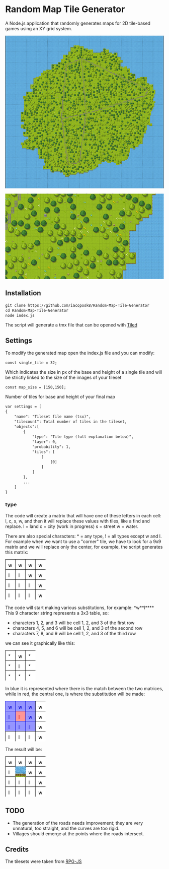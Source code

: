 
# Random Map Tile Generator
A Node.js application that randomly generates maps for 2D tile-based games using an XY grid system.

![Animated gif with examples of generated maps](images/maps.gif)

![Detail of a generated map](images/sample.png)

## Installation

    git clone https://github.com/iacoposk8/Random-Map-Tile-Generator
    cd Random-Map-Tile-Generator
    node index.js
The script will generate a tmx file that can be opened with [Tiled](https://www.mapeditor.org)

## Settings

To modify the generated map open the index.js file and you can modify:

    const single_tile = 32;

Which indicates the size in px of the base and height of a single tile and will be strictly linked to the size of the images of your tileset

    const map_size = [150,150];

Number of tiles for base and height of your final map

    var settings = [
	{
		"name": "Tileset file name (tsx)",
		"tilecount": Total number of tiles in the tileset,
		"objects":[
			{
				"type": "Tile type (full explanation below)",
				"layer": 0,
				"probability": 1,
				"tiles": [
					[
						[0]
					]
				]
			},
			...
		]
	}

### type

The code will create a matrix that will have one of these letters in each cell: l, c, s, w, and then it will replace these values with tiles, like a find and replace. 
l = land
c = city (work in progress)
s = street
w = water. 

There are also special characters: 
\* = any type, 
! = all types except w and l. 
For example when we want to use a "corner" tile, we have to look for a 9x9 matrix and we will replace only the center, for example, the script generates this matrix:

![matrix wwwwllwwlllwlllw](images/wwwwllwwlllwlllw.png)

The code will start making various substitutions, for example: \*w**l****
This 9 character string represents a 3x3 table, so:

 - characters 1, 2, and 3 will be cell 1, 2, and 3 of the first row
 - characters 4, 5, and 6 will be cell 1, 2, and 3 of the second row
 - characters 7, 8, and 9 will be cell 1, 2, and 3 of the third row

we can see it graphically like this:

![matrix *w**l****](images/awaalaaaa.png)

In blue it is represented where there is the match between the two matrices, while in red, the central one, is where the substitution will be made:

![replace wwwwllwwlllwlllw](images/wwwwllwwlllwlllw_replace.png)

The result will be:

![Replacement result](images/result1.png)

## TODO

 - The generation of the roads needs improvement; they are very
   unnatural, too straight, and the curves are too rigid.  
 - Villages should emerge at the points where the roads intersect.

## Credits
The tilesets were taken from [RPG-JS](https://github.com/RSamaium/RPG-JS)
